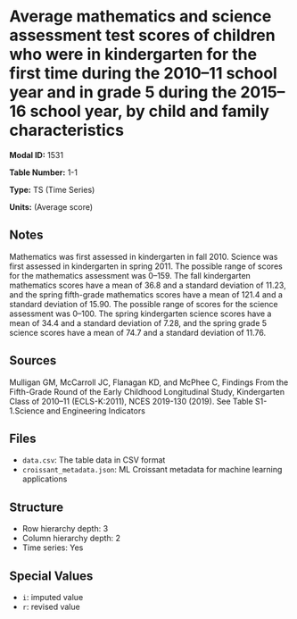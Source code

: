 # Average mathematics and science assessment test scores of children who were in kindergarten for the first time during the 2010&#8211;11 school year and in grade 5 during the 2015&#8211;16 school year, by child and family characteristics

**Modal ID:** 1531

**Table Number:** 1-1

**Type:** TS (Time Series)

**Units:** (Average score)

## Notes

Mathematics was first assessed in kindergarten in fall 2010. Science was first assessed in kindergarten in spring 2011. The possible range of scores for the mathematics assessment was 0–159. The fall kindergarten mathematics scores have a mean of 36.8 and a standard deviation of 11.23, and the spring fifth-grade mathematics scores have a mean of 121.4 and a standard deviation of 15.90. The possible range of scores for the science assessment was 0–100. The spring kindergarten science scores have a mean of 34.4 and a standard deviation of 7.28, and the spring grade 5 science scores have a mean of 74.7 and a standard deviation of 11.76.

## Sources

Mulligan GM, McCarroll JC, Flanagan KD, and McPhee C, Findings From the Fifth-Grade Round of the Early Childhood Longitudinal Study, Kindergarten Class of 2010–11 (ECLS-K:2011), NCES 2019-130 (2019). See Table S1-1.Science and Engineering Indicators

## Files

- `data.csv`: The table data in CSV format
- `croissant_metadata.json`: ML Croissant metadata for machine learning applications

## Structure

- Row hierarchy depth: 3
- Column hierarchy depth: 2
- Time series: Yes

## Special Values

- `i`: imputed value
- `r`: revised value
